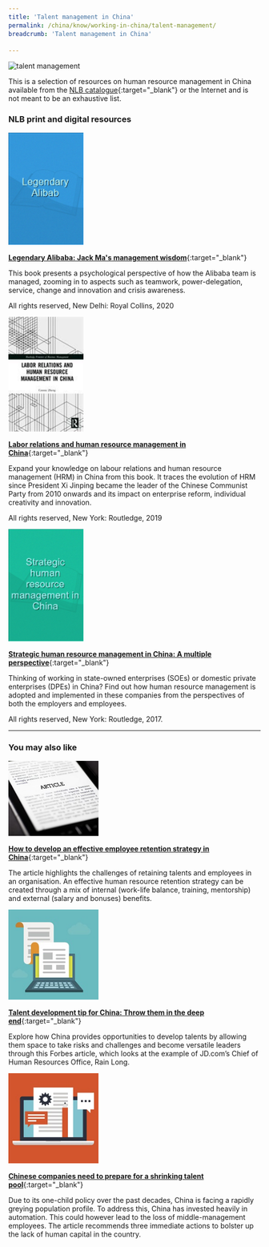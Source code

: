 ```yaml
---
title: 'Talent management in China'
permalink: /china/know/working-in-china/talent-management/
breadcrumb: 'Talent management in China'

---
```



<img src="\images\china-working\talent-management.jpg" alt="talent management" style="width:800px;" />

This is a selection of resources on human resource management in China available from the [NLB catalogue](http://catalogue.nlb.gov.sg/){:target="_blank"} or the Internet and is not meant to be an exhaustive list.

### **NLB print and digital resources**

<img src="/images/book-covers/Legendary Alibaba.png" style="width:150px;" />

[**Legendary Alibaba: Jack Ma's management wisdom**](https://eservice.nlb.gov.sg/item_holding.aspx?bid=204229186){:target="_blank"}

This book presents a psychological perspective of how the Alibaba team is managed, zooming in to aspects such as teamwork, power-delegation, service, change and innovation and crisis awareness.

All rights reserved, New Delhi: Royal Collins, 2020

<img src="/images/book-covers/Labor relations and human resource management in China.jpg" style="width:150px;" />

[**Labor relations and human resource management in China**](https://eservice.nlb.gov.sg/item_holding.aspx?bid=204037084){:target="_blank"}

Expand your knowledge on labour relations and human resource management (HRM) in China from this book. It traces the evolution of HRM since President Xi Jinping became the leader of the Chinese Communist Party from 2010 onwards and its impact on enterprise reform, individual creativity and innovation.

All rights reserved, New York: Routledge, 2019

<img src="/images/book-covers/Strategic-human-resource-management-in-China.png" style="width:150px;" />

[**Strategic human resource management in China: A multiple perspective**](http://eservice.nlb.gov.sg/item_holding.aspx?bid=202776778){:target="_blank"}

Thinking of working in state-owned enterprises (SOEs) or domestic private enterprises (DPEs) in China? Find out how human resource management is adopted and implemented in these companies from the perspectives of both the employers and employees.

All rights reserved, New York: Routledge, 2017.

---

### **You may also like**

<img src="/images/resources/Article 3.jpg" style="width:180px;" />

[**How to develop an effective employee retention strategy in China**](https://www.china-briefing.com/news/employee-retention-strategy-china-best-practices/){:target="_blank"}

The article highlights the challenges of retaining talents and employees in an organisation. An effective human resource retention strategy can be created through a mix of internal (work-life balance, training, mentorship) and external (salary and bonuses) benefits.

<img src="/images/resources/Article 1.jpg" style="width:180px;" />

[**Talent development tip for China: Throw them in the deep end**](https://www.forbes.com/sites/ceibs/2016/08/08/talent-development-tip-for-china-throw-them-in-the-deep-end/#2446d0435e7f){:target="_blank"}

Explore how China provides opportunities to develop talents by allowing them space to take risks and challenges and become versatile leaders through this Forbes article, which looks at the example of JD.com’s Chief of Human Resources Office, Rain Long.

<img src="/images/resources/Article 4.jpg" style="width:180px;" />

[**Chinese companies need to prepare for a shrinking talent pool**](https://www.weforum.org/agenda/2019/06/chinese-companies-need-to-prepare-for-a-shrinking-talent-pool/){:target="_blank"}

Due to its one-child policy over the past decades, China is facing a rapidly greying population profile. To address this, China has invested heavily in automation. This could however lead to the loss of middle-management employees. The article recommends three immediate actions to bolster up the lack of human capital in the country.